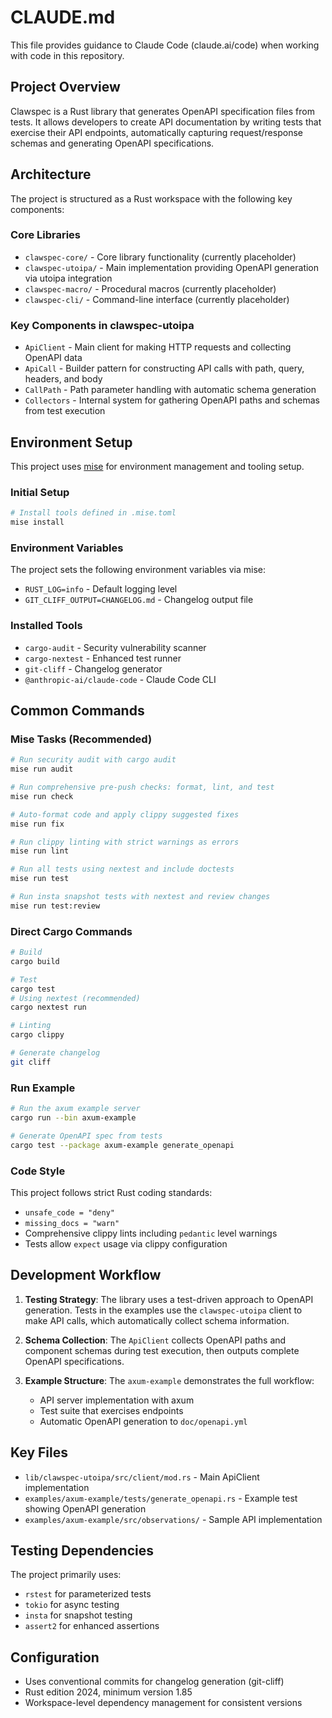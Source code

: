 # CLAUDE.md

This file provides guidance to Claude Code (claude.ai/code) when working with code in this repository.

## Project Overview

Clawspec is a Rust library that generates OpenAPI specification files from tests. It allows developers to create API documentation by writing tests that exercise their API endpoints, automatically capturing request/response schemas and generating OpenAPI specifications.

## Architecture

The project is structured as a Rust workspace with the following key components:

### Core Libraries
- `clawspec-core/` - Core library functionality (currently placeholder)
- `clawspec-utoipa/` - Main implementation providing OpenAPI generation via utoipa integration
- `clawspec-macro/` - Procedural macros (currently placeholder)
- `clawspec-cli/` - Command-line interface (currently placeholder)

### Key Components in clawspec-utoipa
- `ApiClient` - Main client for making HTTP requests and collecting OpenAPI data
- `ApiCall` - Builder pattern for constructing API calls with path, query, headers, and body
- `CallPath` - Path parameter handling with automatic schema generation
- `Collectors` - Internal system for gathering OpenAPI paths and schemas from test execution

## Environment Setup

This project uses [mise](https://mise.jdx.dev/) for environment management and tooling setup.

### Initial Setup
```bash
# Install tools defined in .mise.toml
mise install
```

### Environment Variables
The project sets the following environment variables via mise:
- `RUST_LOG=info` - Default logging level
- `GIT_CLIFF_OUTPUT=CHANGELOG.md` - Changelog output file

### Installed Tools
- `cargo-audit` - Security vulnerability scanner
- `cargo-nextest` - Enhanced test runner
- `git-cliff` - Changelog generator
- `@anthropic-ai/claude-code` - Claude Code CLI

## Common Commands

### Mise Tasks (Recommended)
```bash
# Run security audit with cargo audit
mise run audit

# Run comprehensive pre-push checks: format, lint, and test
mise run check

# Auto-format code and apply clippy suggested fixes
mise run fix

# Run clippy linting with strict warnings as errors
mise run lint

# Run all tests using nextest and include doctests
mise run test

# Run insta snapshot tests with nextest and review changes
mise run test:review
```

### Direct Cargo Commands
```bash
# Build
cargo build

# Test
cargo test
# Using nextest (recommended)
cargo nextest run

# Linting
cargo clippy

# Generate changelog
git cliff
```

### Run Example
```bash
# Run the axum example server
cargo run --bin axum-example

# Generate OpenAPI spec from tests
cargo test --package axum-example generate_openapi
```

### Code Style
This project follows strict Rust coding standards:
- `unsafe_code = "deny"`
- `missing_docs = "warn"`
- Comprehensive clippy lints including `pedantic` level warnings
- Tests allow `expect` usage via clippy configuration

## Development Workflow

1. **Testing Strategy**: The library uses a test-driven approach to OpenAPI generation. Tests in the examples use the `clawspec-utoipa` client to make API calls, which automatically collect schema information.

2. **Schema Collection**: The `ApiClient` collects OpenAPI paths and component schemas during test execution, then outputs complete OpenAPI specifications.

3. **Example Structure**: The `axum-example` demonstrates the full workflow:
   - API server implementation with axum
   - Test suite that exercises endpoints
   - Automatic OpenAPI generation to `doc/openapi.yml`

## Key Files

- `lib/clawspec-utoipa/src/client/mod.rs` - Main ApiClient implementation
- `examples/axum-example/tests/generate_openapi.rs` - Example test showing OpenAPI generation
- `examples/axum-example/src/observations/` - Sample API implementation

## Testing Dependencies

The project primarily uses:
- `rstest` for parameterized tests
- `tokio` for async testing
- `insta` for snapshot testing
- `assert2` for enhanced assertions

## Configuration

- Uses conventional commits for changelog generation (git-cliff)
- Rust edition 2024, minimum version 1.85
- Workspace-level dependency management for consistent versions